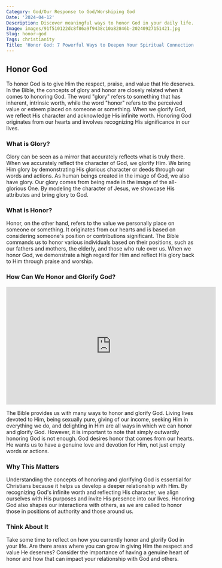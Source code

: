 ```yaml
---
Category: God/Our Response to God/Worshiping God
Date: '2024-04-12'
Description: Discover meaningful ways to honor God in your daily life. Explore the importance of faith, gratitude, and service in strengthening your spiritual connection.
Image: images/91f510122dc8f86a9f9438c10a82846b-20240927151421.jpg
Slug: honor-god
Tags: christianity
Title: 'Honor God: 7 Powerful Ways to Deepen Your Spiritual Connection'
---
```


## Honor God

To honor God is to give Him the respect, praise, and value that He deserves. In the Bible, the concepts of glory and honor are closely related when it comes to honoring God. The word "glory" refers to something that has inherent, intrinsic worth, while the word "honor" refers to the perceived value or esteem placed on someone or something. When we glorify God, we reflect His character and acknowledge His infinite worth. Honoring God originates from our hearts and involves recognizing His significance in our lives.

### What is Glory?

Glory can be seen as a mirror that accurately reflects what is truly there. When we accurately reflect the character of God, we glorify Him. We bring Him glory by demonstrating His glorious character or deeds through our words and actions. As human beings created in the image of God, we also have glory. Our glory comes from being made in the image of the all-glorious One. By modeling the character of Jesus, we showcase His attributes and bring glory to God.

### What is Honor?

Honor, on the other hand, refers to the value we personally place on someone or something. It originates from our hearts and is based on considering someone's position or contributions significant. The Bible commands us to honor various individuals based on their positions, such as our fathers and mothers, the elderly, and those who rule over us. When we honor God, we demonstrate a high regard for Him and reflect His glory back to Him through praise and worship.

### How Can We Honor and Glorify God?


<iframe width="560" height="315" src="https://www.youtube.com/embed/tI-x0ixLLw0" frameborder="0" allow="autoplay; encrypted-media" allowfullscreen></iframe>


The Bible provides us with many ways to honor and glorify God. Living lives devoted to Him, being sexually pure, giving of our income, seeking Him in everything we do, and delighting in Him are all ways in which we can honor and glorify God. However, it is important to note that simply outwardly honoring God is not enough. God desires honor that comes from our hearts. He wants us to have a genuine love and devotion for Him, not just empty words or actions.

### Why This Matters

Understanding the concepts of honoring and glorifying God is essential for Christians because it helps us develop a deeper relationship with Him. By recognizing God's infinite worth and reflecting His character, we align ourselves with His purposes and invite His presence into our lives. Honoring God also shapes our interactions with others, as we are called to honor those in positions of authority and those around us.

### Think About It

Take some time to reflect on how you currently honor and glorify God in your life. Are there areas where you can grow in giving Him the respect and value He deserves? Consider the importance of having a genuine heart of honor and how that can impact your relationship with God and others.